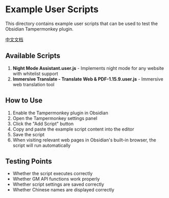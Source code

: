 # Example User Scripts

This directory contains example user scripts that can be used to test the Obsidian Tampermonkey plugin.

[中文文档](README.md)

## Available Scripts

1. **Night Mode Assistant.user.js** - Implements night mode for any website with whitelist support
2. **Immersive Translate - Translate Web & PDF-1.15.9.user.js** - Immersive web translation tool

## How to Use

1. Enable the Tampermonkey plugin in Obsidian
2. Open the Tampermonkey settings panel
3. Click the "Add Script" button
4. Copy and paste the example script content into the editor
5. Save the script
6. When visiting relevant web pages in Obsidian's built-in browser, the script will run automatically

## Testing Points

- Whether the script executes correctly
- Whether GM API functions work properly
- Whether script settings are saved correctly
- Whether Chinese names are displayed correctly 